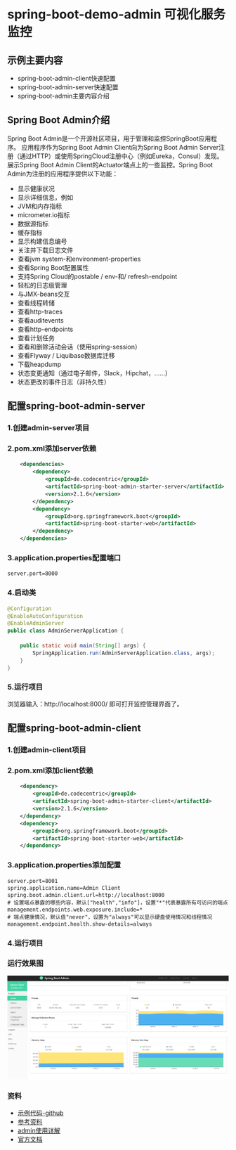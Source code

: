 # spring-boot-demo-admin 可视化服务监控

## 示例主要内容

- spring-boot-admin-client快速配置
- spring-boot-admin-server快速配置
- spring-boot-admin主要内容介绍

## Spring Boot Admin介绍

Spring Boot Admin是一个开源社区项目，用于管理和监控SpringBoot应用程序。 应用程序作为Spring Boot Admin Client向为Spring Boot Admin Server注册（通过HTTP）或使用SpringCloud注册中心（例如Eureka，Consul）发现。 展示Spring Boot Admin Client的Actuator端点上的一些监控。Spring Boot Admin为注册的应用程序提供以下功能：

- 显示健康状况
- 显示详细信息，例如
- JVM和内存指标
- micrometer.io指标
- 数据源指标
- 缓存指标
- 显示构建信息编号
- 关注并下载日志文件
- 查看jvm system-和environment-properties
- 查看Spring Boot配置属性
- 支持Spring Cloud的postable / env-和/ refresh-endpoint
- 轻松的日志级管理
- 与JMX-beans交互
- 查看线程转储
- 查看http-traces
- 查看auditevents
- 查看http-endpoints
- 查看计划任务
- 查看和删除活动会话（使用spring-session）
- 查看Flyway / Liquibase数据库迁移
- 下载heapdump
- 状态变更通知（通过电子邮件，Slack，Hipchat，......）
- 状态更改的事件日志（非持久性）

## 配置spring-boot-admin-server

### 1.创建admin-server项目

### 2.pom.xml添加server依赖

```xml
    <dependencies>
        <dependency>
            <groupId>de.codecentric</groupId>
            <artifactId>spring-boot-admin-starter-server</artifactId>
            <version>2.1.6</version>
        </dependency>
        <dependency>
            <groupId>org.springframework.boot</groupId>
            <artifactId>spring-boot-starter-web</artifactId>
        </dependency>
    </dependencies>
```

### 3.application.properties配置端口

```properties
server.port=8000
```

### 4.启动类

```java
@Configuration
@EnableAutoConfiguration
@EnableAdminServer
public class AdminServerApplication {

    public static void main(String[] args) {
        SpringApplication.run(AdminServerApplication.class, args);
    }
}
```

### 5.运行项目

浏览器输入：http://localhost:8000/   即可打开监控管理界面了。

## 配置spring-boot-admin-client

### 1.创建admin-client项目

### 2.pom.xml添加client依赖

```xml
    <dependency>
        <groupId>de.codecentric</groupId>
        <artifactId>spring-boot-admin-starter-client</artifactId>
        <version>2.1.6</version>
    </dependency>
    <dependency>
        <groupId>org.springframework.boot</groupId>
        <artifactId>spring-boot-starter-web</artifactId>
    </dependency>
```

### 3.application.properties添加配置

```properties
server.port=8001
spring.application.name=Admin Client
spring.boot.admin.client.url=http://localhost:8000
# 设置端点暴露的哪些内容，默认["health","info"]，设置"*"代表暴露所有可访问的端点
management.endpoints.web.exposure.include=*
# 端点健康情况，默认值"never"，设置为"always"可以显示硬盘使用情况和线程情况
management.endpoint.health.show-details=always
```

### 4.运行项目

### 运行效果图

![服务监控界面](admin.png)

### 资料

- [示例代码-github](https://github.com/smltq/spring-boot-demo/blob/master/admin/README.md)
- [参考资料](http://www.ityouknow.com/springboot/2018/02/11/spring-boot-admin.html)
- [admin使用详解](https://blog.csdn.net/lizhen1114/article/details/79296726)
- [官方文档](https://codecentric.github.io/spring-boot-admin/1.5.0/#_what_is_spring_boot_admin)